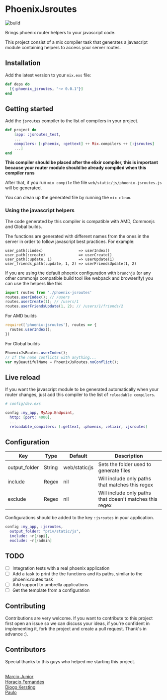 # PhoenixJsroutes

![build](https://travis-ci.org/tiagoengel/phoenix-jsroutes.svg?branch=master)

Brings phoenix router helpers to your javascript code.

This project consist of a mix compiler task that generates a javascript
module containing helpers to access your server routes.

## Installation

Add the latest version to your ```mix.exs``` file:
```elixir
def deps do
  [{:phoenix_jsroutes, "~> 0.0.1"}]
end
```

## Getting started

Add the ```jsroutes``` compiler to the list of compilers in your project.

```elixir
def project do
    [app: :jsroutes_test,
    ...
    compilers: [:phoenix, :gettext] ++ Mix.compilers ++ [:jsroutes]
    ...]
end
```
**This compiler should be placed after the elixir compiler, this is important because your router module should be already compiled when this compiler runs**

After that, if you run ```mix compile``` the file ```web/static/js/phoenix-jsroutes.js```
will be generated.

You can clean up the generated file by running the ```mix clean```.

### Using the javascript helpers
The code generated by this compiler is compatible with AMD, Commonjs and Global builds.

The functions are generated with different names from the ones in the server in order to follow javascript best practices. For example:

	user_path(:index)                => userIndex()
	user_path(:create)               => userCreate()
	user_path(:update, 1)            => userUpdate(1)
	user_friends_path(:update, 1, 2) => userFriendsUpdate(1, 2)


If you are using the default phoenix configuration with ```brunchjs``` (or any other commonjs compatible build tool like webpack and browserify) you can use the helpers like this

```javascript
import routes from './phoenix-jsroutes'
routes.userIndex(); // /users
routes.userCreate(1); // /users/1
routes.userFriendsUpdate(1, 2); // /users/1/friends/2
```

For AMD builds
```javascript
require(['phoenix-jsroutes'], routes => {
  routes.userIndex();
})
```

For Global builds
```javascript
PhoenixJsRoutes.userIndex();
// If the name conflicts with anything...
var myBeautifulName = PhoenixJsRoutes.noConflict();
```

## Live reload

If you want the javascript module to be generated automatically when your router changes, just add this compiler to the list of ```reloadable compilers```.

```elixir
# config/dev.exs

config :my_app, MyApp.Endpoint,
  http: [port: 4000],
  ...
  reloadable_compilers: [:gettext, :phoenix, :elixir, :jsroutes]
```

## Configuration

Key | Type | Default | Description  |
| --- | --- | --- | --- |
output_folder | String | web/static/js | Sets the folder used to generate files
include | Regex | nil | Will include only paths that matches this regex
exclude | Regex | nil | Will include only paths that doesn't matches this regex

Configurations should be added to the key ```:jsroutes``` in your application.
```elixir
config :my_app, :jsroutes,
  output_folder: "priv/static/js",
  include: ~r[/api],
  exclude: ~r[/admin]
```

## TODO

- [ ] Integration tests with a real phoenix application
- [ ] Add a task to print the the functions and its paths, similar to the phoenix.routes task
- [ ] Add support to umbrella applications
- [ ] Get the template from a configuration

## Contributing

Contributions are very welcome. If you want to contribute to this project first
open an issue so we can discuss your ideas, if you're confident in implementing it, fork the project and create a pull request. Thank's in advance :).

## Contributors

Special thanks to this guys who helped me starting this project.

<br/>[Marcio Junior](https://github.com/marcioj)
<br/>[Horacio Fernandes](https://github.com/horaciosystem)
<br/>[Diogo Kersting](https://github.com/diogovk)
<br/>[Paulo](https://github.com/paaulo)
